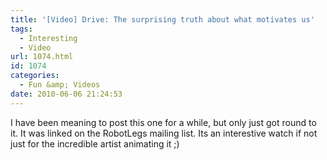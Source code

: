 ```yaml
---
title: '[Video] Drive: The surprising truth about what motivates us'
tags:
  - Interesting
  - Video
url: 1074.html
id: 1074
categories:
  - Fun &amp; Videos
date: 2010-06-06 21:24:53
---
```


I have been meaning to post this one for a while, but only just got round to it. It was linked on the RobotLegs mailing list. Its an interestive watch if not just for the incredible artist animating it ;)
<!-- more -->
<object width="640" height="385"><param name="movie" value="https://www.youtube.com/v/u6XAPnuFjJc&color1=0xb1b1b1&color2=0xd0d0d0&hl=en_GB&feature=player_detailpage&fs=1"></param><param name="allowFullScreen" value="true"></param><param name="allowScriptAccess" value="always"></param><embed src="https://www.youtube.com/v/u6XAPnuFjJc&color1=0xb1b1b1&color2=0xd0d0d0&hl=en_GB&feature=player_detailpage&fs=1" type="application/x-shockwave-flash" allowfullscreen="true" allowScriptAccess="always" width="640" height="385"></embed></object>